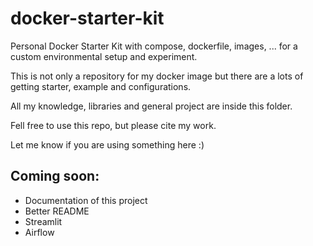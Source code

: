 # docker-starter-kit

Personal Docker Starter Kit with compose, dockerfile, images, ... for a custom environmental setup and experiment.

This is not only a repository for my docker image but there are a lots of getting starter, example and configurations.

All my knowledge, libraries and general project are inside this folder.

Fell free to use this repo, but please cite my work.

Let me know if you are using something here :)


## Coming soon:

- Documentation of this project
- Better README
- Streamlit
- Airflow
